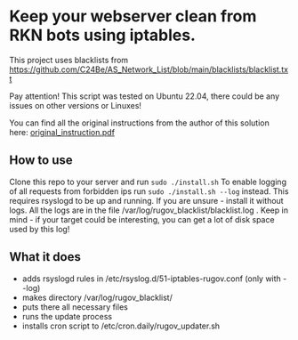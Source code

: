 # Keep your webserver clean from RKN bots using iptables.

This project uses blacklists from https://github.com/C24Be/AS_Network_List/blob/main/blacklists/blacklist.txt

Pay attention! This script was tested on Ubuntu 22.04, there could be any issues on other versions or Linuxes!

You can find all the original instructions from the author of this solution here: [original_instruction.pdf](original_instruction.pdf)

## How to use

Clone this repo to your server and run `sudo ./install.sh`
To enable logging of all requests from forbidden ips run `sudo ./install.sh --log` instead. This requires rsyslogd to be up and running. If you are unsure - install it without logs.
All the logs are in the file /var/log/rugov_blacklist/blacklist.log . Keep in mind - if your target could be interesting, you can get a lot of disk space used by this log!

## What it does

- adds rsyslogd rules in /etc/rsyslog.d/51-iptables-rugov.conf (only with --log)
- makes directory /var/log/rugov_blacklist/
- puts there all necessary files
- runs the update process 
- installs cron script to /etc/cron.daily/rugov_updater.sh

